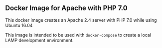 ## Docker Image for Apache with PHP 7.0

This docker image creates an Apache 2.4 server with PHP 7.0 while using Ubuntu
16.04

This image is intended to be used with `docker-compose` to create a local LAMP development
environment.
